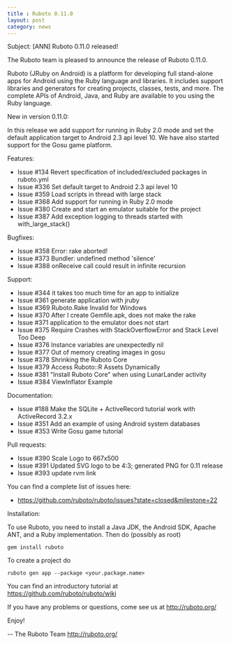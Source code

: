 ```yaml
---
title : Ruboto 0.11.0
layout: post
category: news
---
```

Subject: [ANN] Ruboto 0.11.0 released!

The Ruboto team is pleased to announce the release of Ruboto 0.11.0.

Ruboto (JRuby on Android) is a platform for developing full stand-alone apps for
Android using the Ruby language and libraries.  It includes support libraries
and generators for creating projects, classes, tests, and more.  The complete
APIs of Android, Java, and Ruby are available to you using the Ruby language.

New in version 0.11.0:

In this release we add support for running in Ruby 2.0 mode and
set the default application target to Android 2.3 api level 10.
We have also started support for the Gosu game platform.

Features:

* Issue #134 Revert specification of included/excluded packages in ruboto.yml
* Issue #336 Set default target to Android 2.3 api level 10
* Issue #359 Load scripts in thread with large stack
* Issue #368 Add support for running in Ruby 2.0 mode
* Issue #380 Create and start an emulator suitable for the project
* Issue #387 Add exception logging to threads started with with_large_stack()

Bugfixes:

* Issue #358 Error: rake aborted!
* Issue #373 Bundler: undefined method 'silence'
* Issue #388 onReceive call could result in infinite recursion

Support:

* Issue #344 it takes too much time for an app to initialize
* Issue #361 generate application with jruby
* Issue #369 Ruboto.Rake Invalid for Windows
* Issue #370 After I create Gemfile.apk, does not make the rake
* Issue #371 application to the emulator does not start
* Issue #375 Require Crashes with StackOverflowError and Stack Level Too Deep
* Issue #376 Instance variables are unexpectedly nil
* Issue #377 Out of memory creating images in gosu
* Issue #378 Shrinking the Ruboto Core
* Issue #379 Access Ruboto::R Assets Dynamically
* Issue #381 "Install Ruboto Core" when using LunarLander activity
* Issue #384 ViewInflator Example

Documentation:

* Issue #188 Make the SQLite + ActiveRecord tutorial work with ActiveRecord 3.2.x
* Issue #351 Add an example of using Android system databases
* Issue #353 Write Gosu game tutorial

Pull requests:

* Issue #390 Scale Logo to 667x500
* Issue #391 Updated SVG logo to be 4:3; generated PNG for 0.11 release
* Issue #393 update rvm link

You can find a complete list of issues here:

* https://github.com/ruboto/ruboto/issues?state=closed&milestone=22


Installation:

To use Ruboto, you need to install a Java JDK, the Android SDK, Apache ANT, and a Ruby implementation.  Then do (possibly as root)

    gem install ruboto


To create a project do

    ruboto gen app --package <your.package.name>


You can find an introductory tutorial at https://github.com/ruboto/ruboto/wiki

If you have any problems or questions, come see us at http://ruboto.org/

Enjoy!


--
The Ruboto Team
http://ruboto.org/
